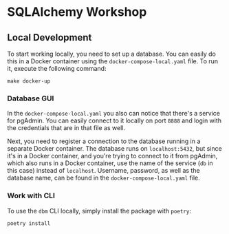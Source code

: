 # SQLAlchemy Workshop

## Local Development

To start working locally, you need to set up a database. You can easily do this in a Docker container using
the `docker-compose-local.yaml` file. To run it, execute the following command:

```shell
make docker-up
```

### Database GUI

In the `docker-compose-local.yaml` you also can notice that there's a service for pgAdmin. You can easily connect to it
locally on port `8888` and login with the credentials that are in that file as well.

Next, you need to register a connection to the database running in a separate Docker container. The database runs
on `localhost:5432`, but since it's in a Docker container, and you're trying to connect to it from pgAdmin, which also
runs in a Docker container, use the name of the service (`db` in this case) instead of `localhost`. Username, password,
as well as the database name, can be found in the `docker-compose-local.yaml` file.

### Work with CLI

To use the `dbm` CLI locally, simply install the package with `poetry`:

```shell
poetry install
```
